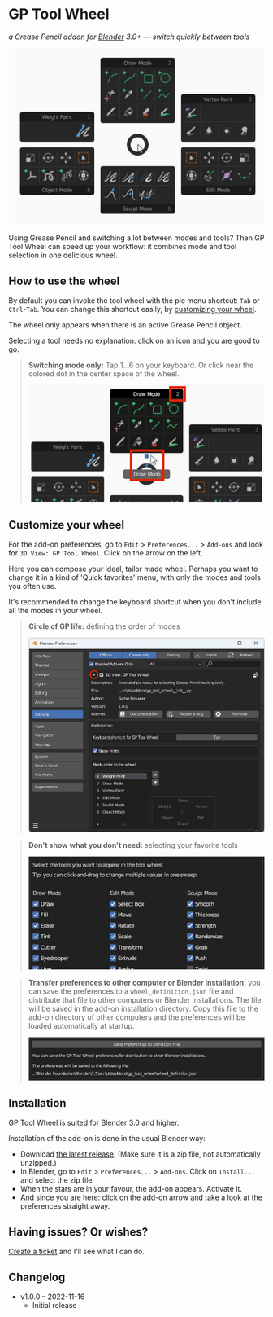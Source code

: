 # GP Tool Wheel
*a Grease Pencil addon for [Blender](https://www.blender.org/) 3.0+ –– switch quickly between tools*

![GP Tool Wheel in action](docs/images/gp_tool_wheel_in_action.gif)

Using Grease Pencil and switching a lot between modes and tools? Then GP Tool Wheel can speed up your workflow: it combines mode and tool selection in one delicious wheel.


## How to use the wheel
By default you can invoke the tool wheel with the pie menu shortcut: `Tab` or `Ctrl`-`Tab`. You can change this shortcut easily, by [customizing your wheel](#customize-your-wheel).

The wheel only appears when there is an active Grease Pencil object.

Selecting a tool needs no explanation: click on an icon and you are good to go.

> **Switching mode only:** Tap 1...6 on your keyboard. Or click near the colored dot in the center space of the wheel.
> 
> ![Selecting mode only](docs/images/gp_tool_wheel_selecting_mode.png)


## Customize your wheel
For the add-on preferences, go to `Edit` > `Preferences...` > `Add-ons` and look for `3D View: GP Tool Wheel`. Click on the arrow on the left.

Here you can compose your ideal, tailor made wheel. Perhaps you want to change it in a kind of 'Quick favorites' menu, with only the modes and tools you often use.

It's recommended to change the keyboard shortcut when you don't include all the modes in your wheel.

> **Circle of GP life:** defining the order of modes
>
> ![GP Tool Wheel Preferences](docs/images/gp_tool_wheel_preferences_1.png)

> **Don't show what you don't need:** selecting your favorite tools
> 
> ![GP Tool Wheel Preferences select you tools](docs/images/gp_tool_wheel_preferences_2.png)

> **Transfer preferences to other computer or Blender installation:**
> you can save the preferences to a `wheel_definition.json` file and distribute that file to other computers or Blender installations.
> The file will be saved in the add-on installation directory. Copy this file to the add-on directory of other computers and the preferences will be loaded automatically at startup.
> 
> ![Save preferences to definition file](docs/images/gp_tool_wheel_preferences_3.png)


## Installation
GP Tool Wheel is suited for Blender 3.0 and higher.

Installation of the add-on is done in the usual Blender way:
- Download [the latest release](https://github.com/SietseB/GP-Tool-Wheel/releases). (Make sure it is a zip file, not automatically unzipped.)
- In Blender, go to `Edit` > `Preferences...` > `Add-ons`. Click on `Install...` and select the zip file.
- When the stars are in your favour, the add-on appears. Activate it.
- And since you are here: click on the add-on arrow and take a look at the preferences straight away.


## Having issues? Or wishes?
[Create a ticket](https://github.com/SietseB/GP-Tool-Wheel/issues) and I'll see what I can do.


## Changelog
- v1.0.0 – 2022-11-16
  - Initial release

